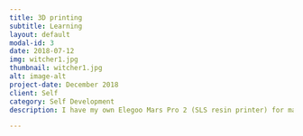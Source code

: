 ```yaml
---
title: 3D printing
subtitle: Learning
layout: default
modal-id: 3
date: 2018-07-12
img: witcher1.jpg
thumbnail: witcher1.jpg
alt: image-alt
project-date: December 2018
client: Self
category: Self Development
description: I have my own Elegoo Mars Pro 2 (SLS resin printer) for making prototypes.

---
```

